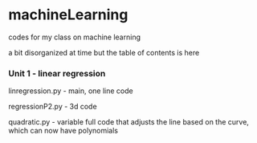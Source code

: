 # machineLearning
codes for my class on machine learning

a bit disorganized at time but the table of contents is here

### Unit 1 - linear regression
linregression.py - main, one line code

regressionP2.py - 3d code

quadratic.py - variable full code that adjusts the line based on the curve, which can now have polynomials
